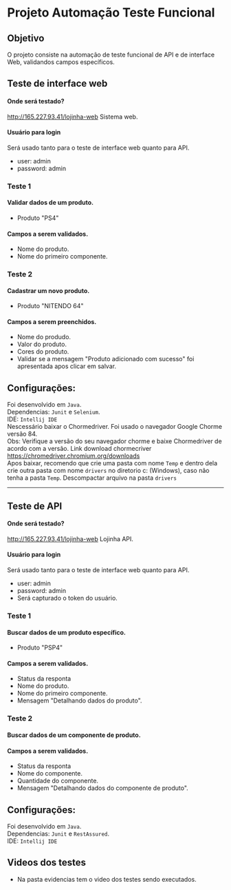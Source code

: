 # Projeto Automação Teste Funcional
## Objetivo
O projeto consiste na automação de teste funcional de API e de interface Web, validandos campos específicos.

## Teste de interface web
#### Onde será testado?<br />
http://165.227.93.41/lojinha-web Sistema web.

#### Usuário para login<br />
Será usado tanto para o teste de interface web quanto para API.<br />
- user: admin<br />
- password: admin

 ### Teste 1<br />
 #### Validar dados de um produto.<br />
 - Produto "PS4"<br />
 #### Campos a serem validados.
 - Nome do produto.
 - Nome do primeiro componente.
 
 ### Teste 2 <br />
 #### Cadastrar um novo produto. <br />
 - Produto "NITENDO 64"<br />
  #### Campos a serem preenchidos.
  - Nome do produdo.
  - Valor do produto.
  - Cores do produto.
  - Validar se a mensagem "Produto adicionado com sucesso" foi apresentada apos clicar em salvar.
  
  ## Configurações:
  Foi desenvolvido em `Java`.<br />
  Dependencias: `Junit` e `Selenium`.<br />
  IDE: `Intellij IDE`<br />
  Nescessário baixar o Chormedriver. Foi usado o navegador Google Chorme versão 84.<br />
  Obs: Verifique a versão do seu navegador chorme e baixe Chormedriver de acordo com a versão. Link download chormecriver https://chromedriver.chromium.org/downloads<br />
  Apos baixar, recomendo que crie uma pasta com nome `Temp` e dentro dela crie outra pasta com nome `drivers` no diretorio c: (Windows), caso não tenha a pasta `Temp`. Descompactar arquivo na pasta `drivers`
  
  -------------------------------------------
  ## Teste de API
  #### Onde será testado?<br />
http://165.227.93.41/lojinha-web Lojinha API.

#### Usuário para login<br />
Será usado tanto para o teste de interface web quanto para API.<br />
- user: admin<br />
- password: admin
- Será capturado o token do usuário.

 ### Teste 1<br />
 #### Buscar dados de um produto específico.<br />
 - Produto "PSP4"<br />
 #### Campos a serem validados.
 - Status da responta
 - Nome do produto.
 - Nome do primeiro componente.
 - Mensagem "Detalhando dados do produto".
 
  ### Teste 2<br />
 #### Buscar dados de um componente de produto.<br />
 #### Campos a serem validados.
 - Status da responta
 - Nome do componente.
 - Quantidade do componente.
 - Mensagem "Detalhando dados do componente de produto".
 
 ## Configurações:
  Foi desenvolvido em `Java`.<br />
  Dependencias: `Junit` e `RestAssured`.<br />
  IDE: `Intellij IDE`<br />
  
  ## Videos dos testes
 - Na pasta evidencias tem o video dos testes sendo executados.

